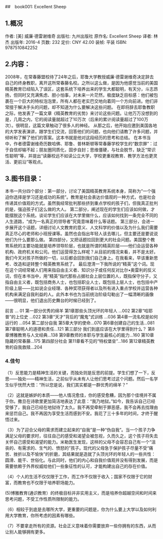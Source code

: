 ##　book001: Excellent Sheep

## 1.概况

作者: [美] 威廉·德雷谢维奇 
出版社: 九州出版社
原作名: Excellent Sheep
译者: 林杰 
出版年: 2016-4
页数: 232
定价: CNY 42.00
装帧: 平装
ISBN: 9787510842252

## 2.内容：

2008年，在常春藤盟校待了24年之后，耶鲁大学教授威廉·德雷谢维奇决定辞去自己的终身教职，离开这所常春藤名校。之所以这么做，是因为他感觉当前的美国精英教育已经陷入了误区，这套系统下培养出来的学生大都聪明，有天分，斗志昂扬，但同时又充满焦虑、胆小怕事，对未来一片茫然，极度缺乏目标感：他们被包裹在一个巨大的特权泡泡里，所有人都在老实巴交地向着同一个方向前进。他们非常擅于解决手头的问题，却不知道为什么要解决这些问题。
在即将辞去耶鲁教职之际，他发表了一篇文章《精英教育的劣势》来讨论这些问题。让他万万没想到的是，几周之内，它的阅读量就超过了10万次（后来的累计阅读量超过了100万次）。很明显，这篇文章触动了很多人的神经。
从那之后，他开始应邀到美国各地的大学发表演讲，跟学生们交流，回答他们的问题，也向他们请教了许多问题，并倾听和了解了他们的答案。这本书就是他对这段经历的思考和总结。
在本书当中，作者德雷谢维奇历数哈佛、耶鲁、普林斯顿等常春藤学校学生的“数宗罪”：过于自信却输不起；朋友圈同质化，固步自封；思维僵硬，与社会脱节，缺乏“常识性聪明”等，并提出“读藤校远不如读公立大学，学校更重视教育、教学方法也更灵活、更前沿”等观点。

## 3.图书目录：

本书一共分四个部分：第一部分，讨论了美国精英教育系统本身，简称为“一个强迫你选择是学习还是成功的系统”。教育是社会表达价值观的一种方式，也是社会传递其价值观的方式。虽然我经常批判那些挤到重点学校的孩子们，但我真正批判的是，强迫孩子们这么做的大人。
第二部分，阐述现在的学生们应该如何做，才能摆脱这个系统。谈论学生们应该在大学里做什么，应该如何找到一条完全不同的人生道路，“成为一名真正的领导者”究竟意味着什么等话题。
第三部分，会进一步展开这个话题，详细讨论人文教育的意义、人文科学的价值以及为什么我们需要真正尽心的老师和小班授课等。虽然也会指出年轻人该去哪儿，但主要还是要说说他们为什么要那么做。
第四部分，又把话题拉回到更大的社会问题。美国整个教育系统的主要功能就是培养领导阶层，也就是所谓的精英阶层——他们会运营各种机构、政府机关和公司。他们运营得怎么样呢？从目前的情况来看，并不是太好。我们今天对孩子所做的一切，以后都会回到我们自己身上。在我看来，早该重新思考、改造和逆转整个精英教育系统了。
最后澄清一下我所说的“精英”这个词。现在这个词经常被人们用来指自由主义者、知识分子或任何反对比尔•奥雷利的反义词，但在本书当中，用“精英”指代那些占据社会上层位置的人，既指保守分子，又指自由主义者，既包括商务人士，也包括职业人士，既包括上层人士，也包括中产阶级上层——比如说企业经理、各种奖项获得者以及所有进入重点学校并运营各种机构来满足自我利益的人。此外本书也为当前统治阶级勾勒出了一幅清晰的画像——很明显，他们退出历史舞台的时候已经到了。

前言 … 01
第一部分优秀的绵羊
第1章那些头顶光环的年轻人 …002
第2章“哈耶普”的上位史 …022
第3章“天才”背后的“魔鬼”式训练 …036
第4章一流名校是如何运行的 …054
第二部分自我
第5章大学的使命…070
第6章创建自己的生活…081
第7章聪明人的道德和责任…121
第三部分	我们到底应该在大学里得到什么？
第8章博雅教育与人文经典…138
第9章教师的本职与学生最核心的能力…160
第10章	隐藏的常春藤…175
第四部分社会
第11章看不见的“特权堡垒”…186
第12章精英教育的自我救赎…204

### 4.佳句

（1）反思能力是精神生活的关键，而独处则是反思的前提。学生们想了一下，反思——独处——精神生活，之前似乎从未有人让他们思考过这个问题。然后一名学生似乎恍然大悟：“所以您是说，我们其实都是一群优秀的绵羊？”

（2）这就是嫉妒的本质——他人情况愈佳，你的感受愈糟，因为那个佳境并不属于你。撒旦在诗歌里更加简洁地表达了此意：“我乃地狱。”如今，我告诉自己已经受够了，我自己已经在地狱待了太久。我不再受牵制于罪恶感，我不会再去找理由来惩罚自己。我不再因为享受生活而感到不安。我花了三十多年的时间，才终于醒悟过来。 

（3）为了迎合父母的需求而建立起来的“自我”是一种“伪自我”。当一个孩子力争满足父母的要求时，往往自己的感受和渴望会被忽视，久而久之，这个孩子将失去关怀自己感受和渴望的能力。米勒医生发现，这样的父母不会容忍自己有一个“沮丧的、有需求的、生气的、愤怒的”孩子。现代的父母急于保护孩子尽量不受“痛苦、挫折以及不愉快”的折磨，其结果就是造就了头顶光环的年轻人的一些共性：圆滑、能干、世俗化。与此同时，他们的内心和自我价值观并没有得到发展，而是需要依赖于外界权威给他们一些象征性的认可，才能构建出自己的存在价值。

（4）个人的生活不仅仅限于工作，而工作不仅限于收入；国家不仅限于它的财富，而教育也不仅限于培养职场能力。

(5)博雅教育(通识教育）的终极目标并非实用主义，而是培养你超越空间和时间来思考问题，不受工作性质所限制的能力。

（6）相较于到底是去哪所大学，更重要的问题是，你为什么要上大学以及如何利用大学教育，你所考虑的因素有哪些。

（7）不要拿走所有的资源。社会正义意味着你需要放弃一些你拥有的东西，从而让别人能够拥有更多。
